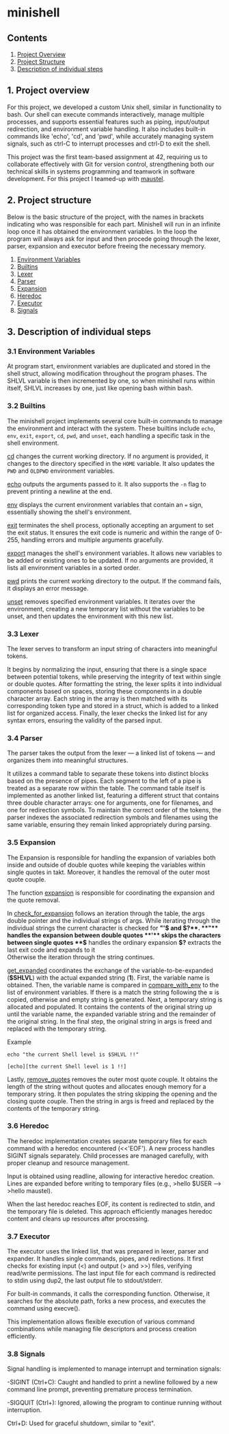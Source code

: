 # minishell

## Contents

1. [Project Overview](#1-Project-overview)
2. [Project Structure](#2-Project-Structure)
3. [Description of individual steps](#3-Description-of-individual-steps)

## 1. Project overview

For this project, we developed a custom Unix shell, similar in functionality to bash. Our shell can execute commands interactively, manage multiple processes, and supports essential features such as piping, input/output redirection, and environment variable handling. It also includes built-in commands like 'echo', 'cd', and 'pwd', while accurately managing system signals, such as ctrl-C to interrupt processes and ctrl-D to exit the shell.

This project was the first team-based assignment at 42, requiring us to collaborate effectively with Git for version control, strengthening both our technical skills in systems programming and teamwork in software development. For this project I teamed-up with [maustel]([https://github.com/maustel]).

## 2. Project structure

Below is the basic structure of the project, with the names in brackets indicating who was responsible for each part. Minishell will run in an infinite loop once it has obtained the environment variables. In the loop the program will always ask for input and then procede going through the lexer, parser, expansion and executor before freeing the necessary memory.

1. [Environment Variables](#31-Environment-Variables)
2. [Builtins](#32-Builtins)
3. [Lexer](#33-Lexer)
4. [Parser](#34-Parser)
5. [Expansion](#35-Expansion)
6. [Heredoc](#36-Heredoc)
7. [Executor](#37-Executor)
8. [Signals](#38-Signals)

## 3. Description of individual steps

### 3.1 Environment Variables

At program start, environment variables are duplicated and stored in the shell struct, allowing modification throughout the program phases. The SHLVL variable is then incremented by one, so when minishell runs within itself, SHLVL increases by one, just like opening bash within bash.

### 3.2 Builtins

The minishell project implements several core built-in commands to manage the environment and interact with the system. These builtins include `echo`, `env`, `exit`, `export`, `cd`, `pwd`, and `unset`, each handling a specific task in the shell environment.

[cd](https://github.com/maustel/minishell/blob/david_new/builtins/cd.c)
changes the current working directory. If no argument is provided, it changes to the directory specified in the `HOME` variable. It also updates the `PWD` and `OLDPWD` environment variables.

[echo](https://github.com/maustel/minishell/blob/david_new/builtins/echo.c)
outputs the arguments passed to it. It also supports the `-n` flag to prevent printing a newline at the end.

[env](https://github.com/maustel/minishell/blob/david_new/builtins/env.c)
displays the current environment variables that contain an `=` sign, essentially showing the shell's environment.

[exit](https://github.com/maustel/minishell/blob/david_new/builtins/exit.c)
terminates the shell process, optionally accepting an argument to set the exit status. It ensures the exit code is numeric and within the range of 0-255, handling errors and multiple arguments gracefully.

[export](https://github.com/maustel/minishell/blob/david_new/builtins/export.c)
manages the shell's environment variables. It allows new variables to be added or existing ones to be updated. If no arguments are provided, it lists all environment variables in a sorted order.

[pwd](https://github.com/maustel/minishell/blob/david_new/builtins/pwd.c)
prints the current working directory to the output. If the command fails, it displays an error message.

[unset](https://github.com/maustel/minishell/blob/david_new/builtins/unset.c)
removes specified environment variables. It iterates over the environment, creating a new temporary list without the variables to be unset, and then updates the environment with this new list.

### 3.3 Lexer
The lexer serves to transform an input string of characters into meaningful tokens.

It begins by normalizing the input, ensuring that there is a single space between potential tokens, while preserving the integrity of text within single or double quotes. After formatting the string, the lexer splits it into individual components based on spaces, storing these components in a double character array. Each string in the array is then matched with its corresponding token type and stored in a struct, which is added to a linked list for organized access. Finally, the lexer checks the linked list for any syntax errors, ensuring the validity of the parsed input.

### 3.4 Parser
The parser takes the output from the lexer — a linked list of tokens — and organizes them into meaningful structures.

It utilizes a command table to separate these tokens into distinct blocks based on the presence of pipes. Each segment to the left of a pipe is treated as a separate row within the table. The command table itself is implemented as another linked list, featuring a different struct that contains three double character arrays: one for arguments, one for filenames, and one for redirection symbols. To maintain the correct order of the tokens, the parser indexes the associated redirection symbols and filenames using the same variable, ensuring they remain linked appropriately during parsing.

### 3.5 Expansion
The Expansion is responsible for handling the expansion of variables both inside and outside of double quotes while keeping the variables within single quotes in takt. Moreover, it handles the removal of the outer most quote couple.

The function [expansion](expansion/expansion.c) is responsible for coordinating the expansion and the quote removal.

In [check_for_expansion](expansion/check_for_expansion.c) follows an iteration through the table, the args double pointer and the individual strings of args.
While iterating through the individual strings the current character is checked for **"'$ and $?**.
**"** handles the expansion between double quotes
**'** skips the characters between single quotes
**$** handles the ordinary expansion
**$?** extracts the last exit code and expands to it  
Otherwise the iteration through the string continues.

[get_expanded](expansion/get_expanded.c) coordinates the exchange of the variable-to-be-expanded (**$SHLVL**) with the actual expanded string (**1**). First, the variable name is obtained. Then, the variable name is compared in [compare_with_env](expansion/compare_with_env.c) to the list of environment variables. If there is a match the string following the **=** is copied, otherwise and empty string is generated. Next, a temporary string is allocated and populated. It contains the contents of the original string up until the variable name, the expanded variable string and the remainder of the original string. In the final step, the original string in args is freed and replaced with the temporary string.

Example
````
echo "the current Shell level is $SHLVL !!"

[echo][the current Shell level is 1 !!]
````

Lastly, [remove_quotes](expansion/remove_quotes.c) removes the outer most quote couple. It obtains the length of the string without quotes and allocates enough memory for a temporary string. It then populates the string skipping the opening and the closing quote couple. Then the string in args is freed and replaced by the contents of the temporary string.

### 3.6 Heredoc
The heredoc implementation creates separate temporary files for each command with a heredoc encountered (<<'EOF'). A new process handles SIGINT signals separately. Child processes are managed carefully, with proper cleanup and resource management.

Input is obtained using readline, allowing for interactive heredoc creation. Lines are expanded before writing to temporary files (e.g., >hello $USER --> >hello maustel).

When the last heredoc reaches EOF, its content is redirected to stdin, and the temporary file is deleted. This approach efficiently manages heredoc content and cleans up resources after processing.

### 3.7 Executor
The executor uses the linked list, that was prepared in lexer, parser and expander.
It handles single commands, pipes, and redirections. It first checks for existing input (<) and output (> and >>) files, verifying read/write permissions. The last input file for each command is redirected to stdin using dup2, the last output file to stdout/stderr.

For built-in commands, it calls the corresponding function.
Otherwise, it searches for the absolute path, forks a new process, and executes the command using execve().

This implementation allows flexible execution of various command combinations while managing file descriptors and process creation efficiently.

### 3.8 Signals
Signal handling is implemented to manage interrupt and termination signals:

-SIGINT (Ctrl+C): Caught and handled to print a newline followed by a new command line prompt, preventing premature process termination.

-SIGQUIT (Ctrl+\): Ignored, allowing the program to continue running without interruption.

Ctrl+D: Used for graceful shutdown, similar to "exit".


